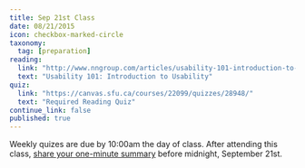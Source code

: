 ```yaml
---
title: Sep 21st Class
date: 08/21/2015
icon: checkbox-marked-circle
taxonomy:
  tag: [preparation]
reading:
  link: "http://www.nngroup.com/articles/usability-101-introduction-to-usability/"
  text: "Usability 101: Introduction to Usability"
quiz:
  link: "https://canvas.sfu.ca/courses/22099/quizzes/28948/"
  text: "Required Reading Quiz"
continue_link: false
published: true
---
```

Weekly quizes are due by 10:00am the day of class. After attending this class, [share your one-minute summary](https://canvas.sfu.ca/courses/22099/discussion_topics/381881) before midnight, September 21st.
